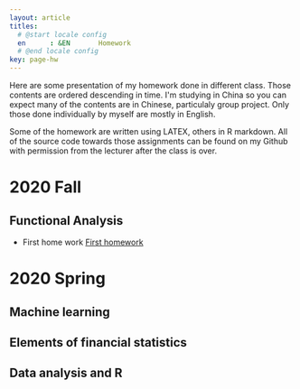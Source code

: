 ```yaml
---
layout: article
titles:
  # @start locale config
  en      : &EN       Homework
  # @end locale config
key: page-hw
---
```


Here are some presentation of my homework done in different class. Those contents are ordered descending in time. I'm studying in China so you can expect many of the contents are in Chinese, particulaly group project. Only those done individually by myself are mostly in English. 

Some of the homework are written using LATEX, others in R markdown. All of the source code towards those assignments can be found on my Github with permission from the lecturer after the class is over.

# 2020 Fall

## Functional Analysis

- First home work [First homework]({{site.baseurl}}/homework/2020/FA/1st_hw.pdf)

# 2020 Spring

## Machine learning

## Elements of financial statistics

## Data analysis and R
